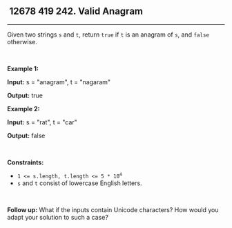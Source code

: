 <h2> 12678 419
242. Valid Anagram</h2><hr><div><p>Given two strings <code>s</code> and <code>t</code>, return <code>true</code> if <code>t</code> is an <span data-keyword="anagram">anagram</span> of <code>s</code>, and <code>false</code> otherwise.</p>

<p>&nbsp;</p>
<p><strong class="example">Example 1:</strong></p>

<div class="example-block">
<p><strong>Input:</strong> <span class="example-io">s = "anagram", t = "nagaram"</span></p>

<p><strong>Output:</strong> <span class="example-io">true</span></p>
</div>

<p><strong class="example">Example 2:</strong></p>

<div class="example-block">
<p><strong>Input:</strong> <span class="example-io">s = "rat", t = "car"</span></p>

<p><strong>Output:</strong> <span class="example-io">false</span></p>
</div>

<p>&nbsp;</p>
<p><strong>Constraints:</strong></p>

<ul>
	<li><code>1 &lt;= s.length, t.length &lt;= 5 * 10<sup>4</sup></code></li>
	<li><code>s</code> and <code>t</code> consist of lowercase English letters.</li>
</ul>

<p>&nbsp;</p>
<p><strong>Follow up:</strong> What if the inputs contain Unicode characters? How would you adapt your solution to such a case?</p>
</div>